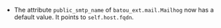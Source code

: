 <!--
A new scriv changelog fragment.

Uncomment the section that is right (remove the HTML comment wrapper).
-->

- The attribute `public_smtp_name` of `batou_ext.mail.Mailhog` now has a default value. It points to `self.host.fqdn`.
